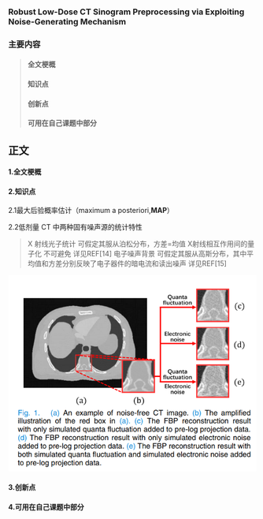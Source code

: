 ### Robust Low-Dose CT Sinogram Preprocessing via Exploiting Noise-Generating Mechanism
### 主要内容
> #### 全文梗概
> #### 知识点
> #### 创新点
> #### 可用在自己课题中部分
## 正文
#### 1.全文梗概



#### 2.知识点
2.1最大后验概率估计（maximum a posteriori,**MAP**）


2.2低剂量 CT 中两种固有噪声源的统计特性  
> X 射线光子统计  可假定其服从泊松分布，方差=均值 X射线相互作用间的量子化 不可避免 详见REF[14]
> 电子噪声背景    可假定其服从高斯分布，其中平均值和方差分别反映了电子器件的暗电流和读出噪声 详见REF[15]  

![image](https://github.com/stefenmax/notes-of-literature/blob/master/source/1.png)

#### 3.创新点


#### 4.可用在自己课题中部分
